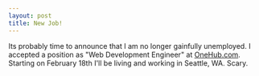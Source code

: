 ```yaml
--- 
layout: post
title: New Job!
---
```

Its probably time to announce that I am no longer gainfully unemployed. I accepted a position as "Web Development Engineer" at <a href="http://onehub.com/">OneHub.com</a>. Starting on February 18th I'll be living and working in Seattle, WA. Scary.
